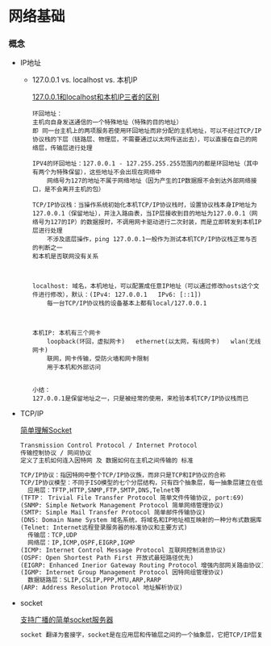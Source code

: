 # 网络基础



### 概念

* IP地址

  * 127.0.0.1 vs. localhost vs. 本机IP

    [127.0.0.1和localhost和本机IP三者的区别](https://blog.csdn.net/msdnwolaile/article/details/51278867)

    ``` text
    环回地址：
    主机向自身发送通信的一个特殊地址（特殊的目的地址）
    即 同一台主机上的两项服务若使用环回地址而非分配的主机地址，可以不经过TCP/IP协议栈的下层（链路层、物理层，不需要通过以太网传送出去），可以直接在自己的网络层，传输层进行处理
    
    IPV4的环回地址：127.0.0.1 - 127.255.255.255范围内的都是环回地址（其中有两个为特殊保留），这些地址不会出现在网络中
    	网络号为127的地址不属于网络地址（因为产生的IP数据报不会到达外部网络接口，是不会离开主机的包）
    
    TCP/IP协议栈：当操作系统初始化本机TCP/IP协议栈时，设置协议栈本身IP地址为127.0.0.1（保留地址），并注入路由表，当IP层接收到目的地址为127.0.0.1（网络号为127的IP）的数据报时，不调用网卡驱动进行二次封装，而是立即转发到本机IP层进行处理
    	不涉及底层操作，ping 127.0.0.1一般作为测试本机TCP/IP协议栈正常与否的判断之一
    和本机是否联网没有关系
    
    
    
    localhost: 域名，本机地址，可以配置成任意IP地址（可以通过修改hosts这个文件进行修改），默认：(IPv4: 127.0.0.1   IPv6: [::1])
    	每一台TCP/IP协议栈的设备基本上都有local/127.0.0.1
    
    
    
    本机IP: 本机有三个网卡
    	loopback(环回，虚拟网卡)   ethernet(以太网，有线网卡)   wlan(无线网卡)
    	联网，网卡传输，受防火墙和网卡限制
    	用于本机和外部访问
    	
    	
    小结：
    127.0.0.1是保留地址之一，只是被经常的使用，来检验本机TCP/IP协议栈而已
    
    ```



* TCP/IP

  [简单理解Socket](https://www.cnblogs.com/dolphinx/p/3460545.html)

  ``` tex
  Transmission Control Protocol / Internet Protocol
  传输控制协议 / 网间协议
  定义了主机如何连入因特网 及 数据如何在主机之间传输的 标准
  
  TCP/IP协议：指因特网中整个TCP/IP协议族，而非只是TCP和IP协议的合称
  TCP/IP协议模型：不同于ISO模型的七个分层结构，只有四个抽象层，每一抽象层建立在低一层提供的服务上，并且为高一层提供服务
  	应用层：TFTP,HTTP,SNMP,FTP,SMTP,DNS,Telnet等
  (TFTP： Trivial File Transfer Protocol 简单文件传输协议, port:69)
  (SNMP: Simple Network Management Protocol 简单网络管理协议)
  (SMTP: Simple Mail Transfer Protocol 简单邮件传输协议)
  (DNS: Domain Name System 域名系统，将域名和IP地址相互映射的一种分布式数据库)
  (Telnet: Internet远程登录服务器的标准协议和主要方式)
  	传输层：TCP,UDP
  	网络层：IP,ICMP,OSPF,EIGRP,IGMP
  (ICMP: Internet Control Message Protocol 互联网控制消息协议)
  (OSPF: Open Shortest Path First 开放式最短路径优先)
  (EIGRP: Enhanced Inerior Gateway Routing Protocol 增强内部网关路由协议)
  (IGMP: Internet Group Management Protocol 因特网组管理协议)
  	数据链路层：SLIP,CSLIP,PPP,MTU,ARP,RARP
  (ARP: Address Resolution Protocol 地址解析协议)
  ```

* socket

  [支持广播的简单socket服务器](https://www.cnblogs.com/dolphinX/p/3462496.html)

  ``` tex
  socket 翻译为套接字，socket是在应用层和传输层之间的一个抽象层，它把TCP/IP层复杂的操作抽象为几个简单的接口供应用层调用已实现进程在网络中通信。
  ```

  

